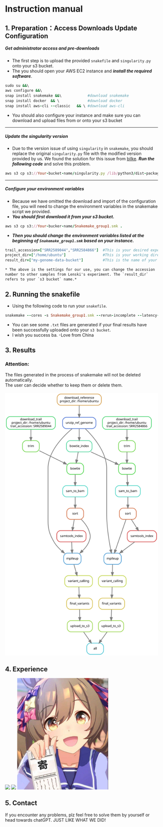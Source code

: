 # Instruction manual



## 1. Preparation：Access Downloads Update Configuration
##### Get administrator access and pre-downloads

* The first step is to upload the provided `snakefile` and `singularity.py` onto your s3 bucket. 
* The you should open your AWS EC2 instance and __*install the required software*__.
```ruby
sudo su &&\
aws configure &&\
snap install snakemake &&\            #download snakemake
snap install docker  && \             #download docker
snap install aws-cli --classic   && \ #download aws-cli
```
* You should also configure your instance and make sure you can download and upload files from or onto your s3 bucket
****
##### Update the singularity version
* Due to the version issue of using `singularity` in `snakemake`, you should replace the original `singularity.py` file with the modified version provided by us. We found the solution for this issue from [bilke](https://github.com/bilke/snakemake/commit/704e38a44e2e5e54af6af66090e0140b0d2ad075#diff-80031b2d8f48ac13272fca9b904be01b585b2e2764fe88d8e932790d241016bfR176-R185). __*Run the following code*__ and solve this problem.
```ruby
aws s3 cp s3://Your-bucket-name/singularity.py /lib/python3/dist-packages/snakemake/deployment
```
****
##### Configure your environment variables
* Because we have omitted the download and import of the configuration file, you will need to change the environment variables in the snakemake script we provided. <br />
* __*You should first download it from your s3 bucket.*__

```ruby
aws s3 cp s3://Your-bucker-name/Snakemake_group1.smk . 
```

* *__Then you should change the environment variables listed at the beginning of `Snakemake_group1.smk` based on your instance.__*

```ruby
trail_accession=["SRR2589044","SRR2584866"]  #This is your desired experiment analysis data.
project_dir=["/home/ubuntu"]                 #This is your working directory which runs smk pipeline and store the process files.
result_dir=["my-genome-data-bucket"]         #This is the name of your S3 bucket that you want to store the vcf files the snakemake outputs. 
```

    * The above is the settings for our use, you can change the accession number to other samples from Lenski's experiment. The `result_dir` refers to your `s3 bucket` name.*

## 2. Running the snakefile
* Using the following code to run your `snakefile`.
```ruby
snakemake --cores -s Snakemake_group1.smk --rerun-incomplete --latency-wait 120 --use-singularity
```

* You can see some `.txt` files are generated if your final results have been successfully uploaded onto your `s3 bucket`. 
* I wish you success ba.  -Love from China

## 3. Results
### Attention:
The files generated in the process of snakemake will not be deleted automatically.  
The user can decide whether to keep them or delete them.
<br />
<br />
![DAG workflow](https://github.com/AnduinIs/Snakemake_PS1/blob/main/dag(1).svg) 

## 4. Experience
<img src="https://pic1.zhimg.com/80/v2-610a1e24619d83f34cdb921bfbb83a2c_720w.webp" width="300px">
<img src="https://pic4.zhimg.com/80/v2-7b43ef9fdc58b02dd1c0dbbc1623dc8b_720w.webp" width="300px">
<img src="https://github.com/AnduinIs/Snakemake_PS1/blob/main/ji.jpg" width="300px">

## 5. Contact
If you encounter any problems, plz feel free to solve them by yourself or head towards chatGPT.
JUST LIKE WHAT WE DID!
